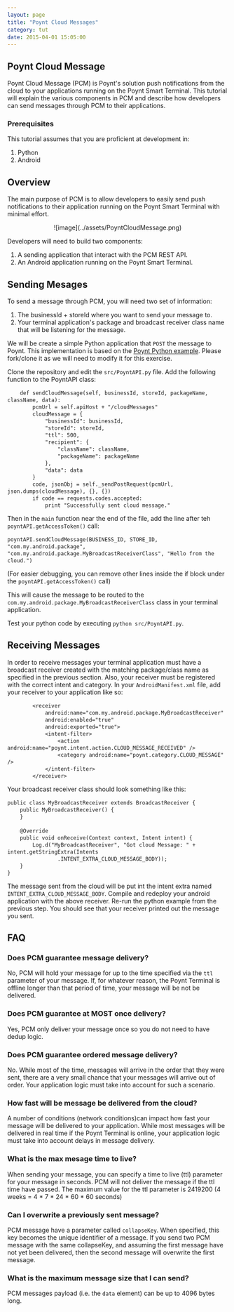 ```yaml
---
layout: page
title: "Poynt Cloud Messages"
category: tut
date: 2015-04-01 15:05:00
---
```


## Poynt Cloud Message  

Poynt Cloud Message (PCM) is Poynt's solution push notifications from the cloud to your applications running on the Poynt Smart Terminal.  This tutorial will explain the various components in PCM and describe how developers can send messages through PCM to their applications.

### Prerequisites

This tutorial assumes that you are proficient at development in:

1. Python
2. Android

## Overview

The main purpose of PCM is to allow developers to easily send push notifications to their application running on the Poynt Smart Terminal with minimal effort.

<center>
![image](../assets/PoyntCloudMessage.png)
</center>

Developers will need to build two components:

1. A sending application that interact with the PCM REST API.
2. An Android application running on the Poynt Smart Terminal.

## Sending Mesages

To send a message through PCM, you will need two set of information:

1. The businessId + storeId where you want to send your message to.
2. Your terminal application's package and broadcast receiver class name that will be listening for the message.

We will be create a simple Python application that `POST` the message to Poynt.  This implementation is based on the [Poynt Python example](https://github.com/poynt/python-sample).  Please fork/clone it as we will need to modify it for this exercise.

Clone the repository and edit the `src/PoyntAPI.py` file.  Add the following function to the PoyntAPI class:

```
    def sendCloudMessage(self, businessId, storeId, packageName, className, data):
        pcmUrl = self.apiHost + "/cloudMessages"
        cloudMessage = {
            "businessId": businessId,
            "storeId": storeId,
            "ttl": 500,
            "recipient": {
                "className": className,
                "packageName": packageName
            },
            "data": data
        }
        code, jsonObj = self._sendPostRequest(pcmUrl, json.dumps(cloudMessage), {}, {})
        if code == requests.codes.accepted:
            print "Successfully sent cloud message."
```
Then in the `main` function near the end of the file, add the line after teh `poyntAPI.getAccessToken()` call:

```
poyntAPI.sendCloudMessage(BUSINESS_ID, STORE_ID, "com.my.android.package", "com.my.android.package.MyBroadcastReceiverClass", "Hello from the cloud.")
```
(For easier debugging, you can remove other lines inside the if block under the `poyntAPI.getAccessToken()` call)

This will cause the message to be routed to the `com.my.android.package.MyBroadcastReceiverClass` class in your terminal application.

Test your python code by executing `python src/PoyntAPI.py`.

## Receiving Messages

In order to receive messages your terminal application must have a broadcast receiver created with the matching package/class name as specified in the previous section.  Also, your receiver must be registered with the correct intent and category.  In your `AndroidManifest.xml` file, add your receiver to your application like so:

```
        <receiver
            android:name="com.my.android.package.MyBroadcastReceiver"
            android:enabled="true"
            android:exported="true">
            <intent-filter>
                <action android:name="poynt.intent.action.CLOUD_MESSAGE_RECEIVED" />
                <category android:name="poynt.category.CLOUD_MESSAGE" />
            </intent-filter>
        </receiver>
```

Your broadcast receiver class should look something like this:

```
public class MyBroadcastReceiver extends BroadcastReceiver {
    public MyBroadcastReceiver() {
    }

    @Override
    public void onReceive(Context context, Intent intent) {
        Log.d("MyBroadcastReceiver", "Got cloud Message: " + intent.getStringExtra(Intents
                .INTENT_EXTRA_CLOUD_MESSAGE_BODY));
    }
}
```

The message sent from the cloud will be put int the intent extra named `INTENT_EXTRA_CLOUD_MESSAGE_BODY`.  Compile and redeploy your android application with the above receiver.  Re-run the python example from the previous step.  You should see that your receiver printed out the message you sent.

## FAQ

### Does PCM guarantee message delivery?
No, PCM will hold your message for up to the time specified via the `ttl` parameter of your message.  If, for whatever reason, the Poynt Terminal is offline longer than that period of time, your message will be not be delivered.

### Does PCM guarantee at MOST once delivery?
Yes, PCM only deliver your message once so you do not need to have dedup logic.

### Does PCM guarantee ordered message delivery?
No.  While most of the time, messages will arrive in the order that they were sent, there are a very small chance that your messages will arrive out of order.  Your application logic must take into account for such a scenario.

### How fast will be message be delivered from the cloud?
A number of conditions (network conditions)can impact how fast your message will be delivered to your application. While most messages will be delivered in real time if the Poynt Terminal is online, your application logic must take into account delays in message delivery.

### What is the max mesage time to live?
When sending your message, you can specify a time to live (ttl) parameter for your message in seconds.  PCM will not deliver the message if the ttl time have passed.  The maximum value for the ttl parameter is 2419200 (4 weeks = 4 * 7 * 24 * 60 * 60 seconds)

### Can I overwrite a previously sent message?
PCM message have a parameter called `collapseKey`. When specified, this key becomes the unique identifier of a message.  If you send two PCM message with the same collapseKey, and assuming the first message have not yet been delivered, then the second message will overwrite the first message.

### What is the maximum message size that I can send?
PCM messages payload (i.e. the `data` element) can be up to 4096 bytes long.
